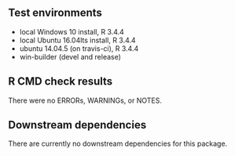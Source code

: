 ## Test environments
* local Windows 10 install, R 3.4.4
* local Ubuntu 16.04lts install, R 3.4.4
* ubuntu 14.04.5 (on travis-ci), R 3.4.4
* win-builder (devel and release)

## R CMD check results
There were no ERRORs, WARNINGs, or NOTES. 

## Downstream dependencies
There are currently no downstream dependencies for this package. 